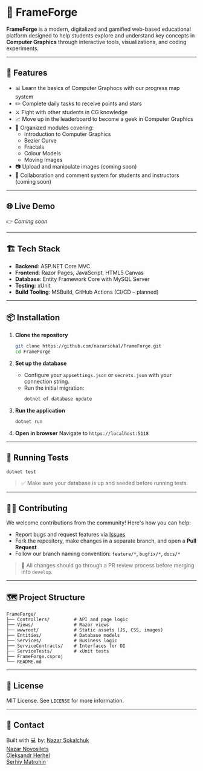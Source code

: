 # 🎨 FrameForge

**FrameForge** is a modern, digitalized and gamified web-based educational platform designed to help students explore and understand key concepts in **Computer Graphics** through interactive tools, visualizations, and coding experiments.

---

## 🚀 Features

- 📊 Learn the basics of Computer Graphocs with our progress map system
- ✏️ Complete daily tasks to receive points and stars
- ⚔️ Fight with other students in CG knowledge
- 📈 Move up in the leaderboard to become a geek in Computer Graphics
- 📁 Organized modules covering:
  - Introduction to Computer Graphics
  - Bezier Curve
  - Fractals
  - Colour Models
  - Moving Images
- 📷 Upload and manipulate images (coming soon)
- 💬 Collaboration and comment system for students and instructors (coming soon)

---

## 🌐 Live Demo

👉 *Coming soon*

---

## 🏗️ Tech Stack

- **Backend**: ASP.NET Core MVC
- **Frontend**: Razor Pages, JavaScript, HTML5 Canvas
- **Database**: Entity Framework Core with MySQL Server
- **Testing**: xUnit
- **Build Tooling**: MSBuild, GitHub Actions (CI/CD – planned)

---

## 📦 Installation

1. **Clone the repository**
   ```bash
   git clone https://github.com/nazarsokal/FrameForge.git
   cd FrameForge
   ```

2. **Set up the database**
   - Configure your `appsettings.json` or `secrets.json` with your connection string.
   - Run the initial migration:
     ```bash
     dotnet ef database update
     ```

3. **Run the application**
   ```bash
   dotnet run
   ```

4. **Open in browser**
   Navigate to `https://localhost:5118`

---

## 🧪 Running Tests

```bash
dotnet test
```

> ✅ Make sure your database is up and seeded before running tests.

---

## 🧑‍💻 Contributing

We welcome contributions from the community! Here's how you can help:

- Report bugs and request features via [Issues](https://github.com/nazarsokal/FrameForge/issues)
- Fork the repository, make changes in a separate branch, and open a **Pull Request**
- Follow our branch naming convention: `feature/*`, `bugfix/*`, `docs/*`

> 🔁 All changes should go through a PR review process before merging into `develop`.

---

## 🗺️ Project Structure

```
FrameForge/
├── Controllers/         # API and page logic
├── Views/               # Razor views
├── wwwroot/             # Static assets (JS, CSS, images)
├── Entities/            # Database models
├── Services/            # Business logic
├── ServiceContracts/    # Interfaces for DI
├── ServiceTests/        # xUnit tests
├── FrameForge.csproj
└── README.md
```

---

## 📜 License

MIT License. See `LICENSE` for more information.

---

## 📧 Contact

Built with 💻 by: 
[Nazar Sokalchuk](https://github.com/nazarsokal)    
[Nazar Novosilets](https://github.com/NazarNovosilets)   
[Oleksandr Herhel](https://github.com/smurfik1488)   
[Serhiy Matrohin](https://github.com/serhiy28)  
